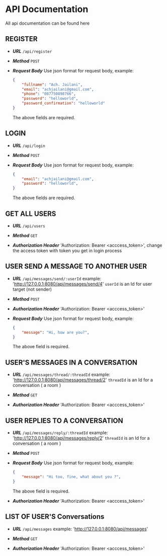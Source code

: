 # API Documentation
All api documentation can be found here
## REGISTER
* ***URL***
	`/api/register`

* ***Method***
	`POST`

* ***Request Body***
	Use json format for request body, example:
	```json
	{ 
		"fullname": "Ach. Jailani", 
		"email": "achjailani@gmail.com", 
		"phone": "087750898766", 
		"password": "helloworld", 
		"password_confirmation": "helloworld" 
	}
	```

	The above fields are required.

## LOGIN
* ***URL***
	`/api/login`

* ***Method***
	`POST`

* ***Request Body***
	Use json format for request body, example:
	```json
	{ 
		"email": "achjailani@gmail.com", 
		"password": "helloworld", 
	}
	```

	The above fields are required.

## GET ALL USERS
* ***URL***
	`/api/users`

* ***Method***
	`GET`

* ***Authorization Header***
	'Authorization: Bearer <acccess_token>', change the access token with token you get in login process

## USER SEND A MESSAGE TO ANOTHER USER
* ***URL***
	`/api/messages/send/:userId`
	example: 'http://127.0.0.1:8080/api/messages/send/4'
	`userId` is an Id for user target (not sender)

* ***Method***
	`POST`

* ***Authorization Header***
	'Authorization: Bearer <acccess_token>'

* ***Request Body***
	Use json format for request body, example:
	```json
	{ 
		"message": "Hi, how are you?", 
	}
	```

	The above field is required.

## USER'S MESSAGES IN A CONVERSATION
* ***URL***
	`/api/messages/thread/:threadId`
	example: 'http://127.0.0.1:8080/api/messages/thread/2'
	`threadId` is an Id for a conversation ( a room )

* ***Method***
	`GET`

* ***Authorization Header***
	'Authorization: Bearer <acccess_token>'

## USER REPLIES TO A CONVERSATION
* ***URL***
	`/api/messages/reply/:threadId`
	example: 'http://127.0.0.1:8080/api/messages/reply/2'
	`threadId` is an Id for a conversation ( a room )

* ***Method***
	`POST`

* ***Request Body***
	Use json format for request body, example:
	```json
	{ 
		"message": "Hi too, fine, what about you ?", 
	}
	```

	The above field is required.

* ***Authorization Header***
	'Authorization: Bearer <acccess_token>'

## LIST OF USER'S Conversations
* ***URL***
	`/api/messages`
	example: 'http://127.0.0.1:8080/api/messages'

* ***Method***
	`GET`

* ***Authorization Header***
	'Authorization: Bearer <acccess_token>'